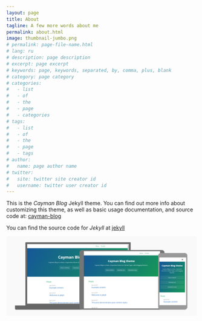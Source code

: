 ```yaml
---
layout: page
title: About
tagline: A few more words about me
permalink: about.html
image: thumbnail-jumbo.png
# permalink: page-file-name.html
# lang: ru
# description: page description
# excerpt: page excerpt
# keywords: page, keywords, separated, by, comma, plus, blank
# category: page category
# categories:
#   - list
#   - of
#   - the
#   - page
#   - categories
# tags:
#   - list
#   - of
#   - the
#   - page
#   - tags
# author:
#   name: page author name
# twitter:
#   site: twitter site creator id
#   username: twitter user creator id
---
```


This is the _Cayman Blog_ Jekyll theme. You can find out more info about customizing this theme, as well as basic usage documentation, and source code at: [cayman-blog](https://github.com/lorepirri/cayman-blog)

You can find the source code for _Jekyll_ at [jekyll](https://github.com/jekyll/jekyll)

![Thumbnail][image_thumbnail]

[image_thumbnail]: thumbnail-jumbo.png
